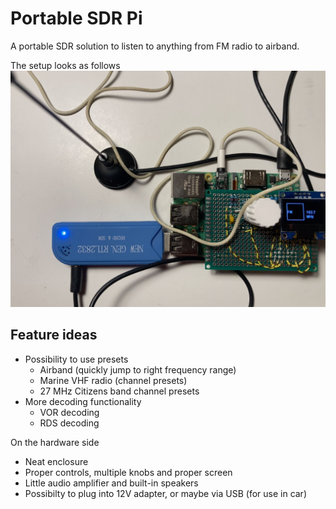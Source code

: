 # Portable SDR Pi
A portable SDR solution to listen to anything from FM radio to airband.

The setup looks as follows
![The setup](./setup-poc.jpeg)

## Feature ideas
- Possibility to use presets
  - Airband (quickly jump to right frequency range)
  - Marine VHF radio (channel presets)
  - 27 MHz Citizens band channel presets
- More decoding functionality
  - VOR decoding
  - RDS decoding

On the hardware side
- Neat enclosure
- Proper controls, multiple knobs and proper screen
- Little audio amplifier and built-in speakers
- Possibilty to plug into 12V adapter, or maybe via USB (for use in car)
